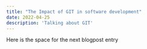 ```yaml
---
title: "The Impact of GIT in software development"
date: 2022-04-25
description: 'Talking about GIT'
---
```


Here is the space for the next blogpost entry
